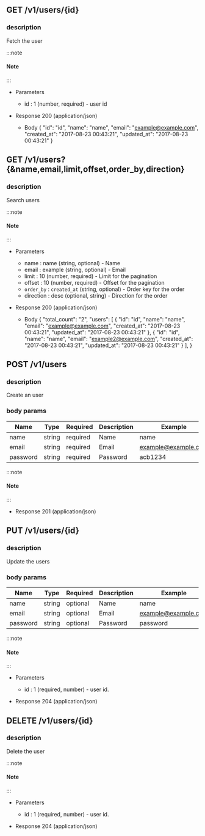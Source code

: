 ## GET /v1/users/{id}

### description
Fetch the user

:::note
#### Note
:::

+ Parameters
    + id : 1 (number, required) - user id

+ Response 200 (application/json)
    + Body
        {
            "id": "id",
            "name": "name",
            "email": "example@example.com",
            "created_at": "2017-08-23 00:43:21",
            "updated_at": "2017-08-23 00:43:21"
        }


## GET /v1/users?{&name,email,limit,offset,order_by,direction}

### description
Search users

:::note
#### Note
:::

+ Parameters
    + name : name (string, optional) - Name
    + email : example (string, optional) - Email
    + limit : 10 (number, required) - Limit for the pagination
    + offset : 10 (number, required) - Offset for the pagination
    + `order_by` : `created_at` (string, optional) - Order key for the order
    + direction : desc (optional, string) - Direction for the order

+ Response 200 (application/json)
    + Body
        {
            "total_count": "2",
            "users": [
                {
                    "id": "id",
                    "name": "name",
                    "email": "example@example.com",
                    "created_at": "2017-08-23 00:43:21",
                    "updated_at": "2017-08-23 00:43:21"
                },
                {
                    "id": "id",
                    "name": "name",
                    "email": "example2@example.com",
                    "created_at": "2017-08-23 00:43:21",
                    "updated_at": "2017-08-23 00:43:21"
                }
            ],
        }


## POST /v1/users

### description
Create an user

### body params
Name | Type | Required | Description | Example
--- | --- | --- | --- | ---
name | string | required | Name | name
email | string | required | Email | example@example.com
password | string | required | Password | acb1234

:::note
#### Note
:::

+ Response 201 (application/json)


## PUT /v1/users/{id}

### description
Update the users

### body params
Name | Type | Required | Description | Example
--- | --- | --- | --- | ---
name | string | optional | Name | name
email | string | optional | Email | example@example.com
password | string | optional | Password | password

:::note
#### Note
:::

+ Parameters
    + id : 1 (required, number) - user id.

+ Response 204 (application/json)


## DELETE /v1/users/{id}

### description
Delete the user

:::note
#### Note
:::

+ Parameters
    + id : 1 (required, number) - user id.

+ Response 204 (application/json)
